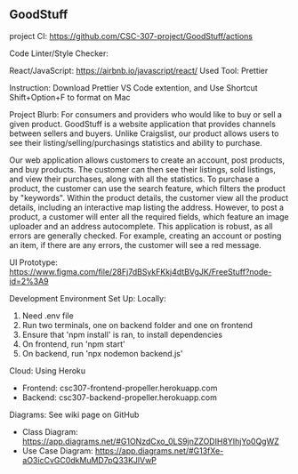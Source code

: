 ## GoodStuff

project CI: https://github.com/CSC-307-project/GoodStuff/actions

Code Linter/Style Checker:

React/JavaScript: https://airbnb.io/javascript/react/
Used Tool: Prettier

Instruction: Download Prettier VS Code extention, and Use Shortcut Shift+Option+F to format on Mac

Project Blurb: 
For consumers and providers who would like to buy or sell a given product. GoodStuff is a website application that provides channels between sellers and buyers. Unlike Craigslist, our product allows users to see their listing/selling/purchasings statistics and ability to purchase.

Our web application allows customers to create an account, post products, and buy products. The customer can then see their listings, sold listings, and view their purchases, along with all the statistics. To purchase a product, the customer can use the search feature, which filters the product by "keywords". Within the product details, the customer view all the product details, including an interactive map listing the address. However, to post a product, a customer will enter all the required fields, which feature an image uploader and an address autocomplete. This application is robust, as all errors are generally checked. For example, creating an account or posting an item, if there are any errors, the customer will see a red message.

UI Prototype: https://www.figma.com/file/28Fj7dBSykFKkj4dtBVgJK/FreeStuff?node-id=2%3A9

Development Environment Set Up:
Locally: 
1. Need .env file
2. Run two terminals, one on backend folder and one on frontend
3. Ensure that 'npm install' is ran, to install dependencies
4. On frontend, run 'npm start'
5. On backend, run 'npx nodemon backend.js'

Cloud: Using Heroku
- Frontend: csc307-frontend-propeller.herokuapp.com
- Backend: csc307-backend-propeller.herokuapp.com

Diagrams: See wiki page on GitHub
- Class Diagram: https://app.diagrams.net/#G1ONzdCxo_0LS9jnZZODIH8YIhjYo0QgWZ
- Use Case Diagram: https://app.diagrams.net/#G13fXe-aO3icCvGC0dkMuMD7pQ33KJlVwP
